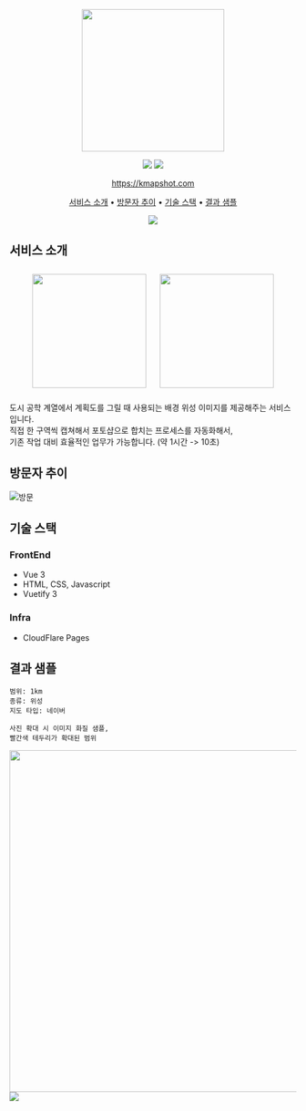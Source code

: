 <p align="center">
  <img src="https://user-images.githubusercontent.com/59993347/166405369-0d610a83-68d5-4d31-8215-6eba806fba06.png" height="250">
</p>
<p align="center">
<img src="https://img.shields.io/badge/Made%20with-Vue.js-blue">
<img src="https://img.shields.io/badge/Service%20begun%20in-2021.01-brigntgreen">
</p>
<p align="center">
  <a href="https://kmapshot.com">https://kmapshot.com</a>
</p>  
<p align="center">
  <a href="#서비스-소개">서비스 소개</a> •
  <a href="#방문자-추이">방문자 추이</a> •
  <a href="#기술-스택">기술 스택</a> •
  <a href="#결과-샘플">결과 샘플</a>
</p>  
<p align="center">
<img src="https://user-images.githubusercontent.com/59993347/166405868-46283603-7e8f-47dd-9029-8699e6c61a53.gif">
</p>


## 서비스 소개
<div style="text-align: center">
<img width="200" style="margin:10px;" src="https://user-images.githubusercontent.com/59993347/164415956-f8a6a057-8943-4656-bd94-e8a5ffdec329.jpg">
<img width="200" style="margin:10px;" src="https://user-images.githubusercontent.com/59993347/164415966-d33b7751-cdfe-4a65-8b72-03b1a6b4cae9.jpg">
</div>

도시 공학 계열에서 계획도를 그릴 때 사용되는 배경 위성 이미지를 제공해주는 서비스입니다.<br>
직접 한 구역씩 캡쳐해서 포토샵으로 합치는 프로세스를 자동화해서, <br>
기존 작업 대비 효율적인 업무가 가능합니다. (약 1시간 -> 10초)

## 방문자 추이
![방문](https://hits.seeyoufarm.com/api/count/graph/dailyhits.svg?url=https://kmapshot.com?)

## 기술 스택
### FrontEnd
- Vue 3
- HTML, CSS, Javascript
- Vuetify 3

### Infra
- CloudFlare Pages

## 결과 샘플
```
범위: 1km
종류: 위성
지도 타입: 네이버

사진 확대 시 이미지 화질 샘플,
빨간색 테두리가 확대된 범위
```
<img src="https://user-images.githubusercontent.com/59993347/166407436-3d96ad98-982d-4cd5-9d6a-47b43505602d.jpg" height=600>
<img src="https://user-images.githubusercontent.com/59993347/166406613-82de886c-fe96-4b2b-9671-11e867ea98a2.jpg">

